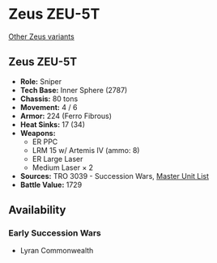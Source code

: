 # Zeus ZEU-5T

[Other Zeus variants](../zeus.md)

## Zeus ZEU-5T
- **Role:** Sniper
- **Tech Base:** Inner Sphere (2787)
- **Chassis:** 80 tons
- **Movement:** 4 / 6
- **Armor:** 224 (Ferro Fibrous)
- **Heat Sinks:** 17 (34)
- **Weapons:**
  - ER PPC
  - LRM 15 w/ Artemis IV (ammo: 8)
  - ER Large Laser
  - Medium Laser × 2
- **Sources:** TRO 3039 - Succession Wars, [Master Unit List](http://masterunitlist.info/Unit/Details/3641/zeus-zeu-5t)
- **Battle Value:** 1729

## Availability

### Early Succession Wars
- Lyran Commonwealth

